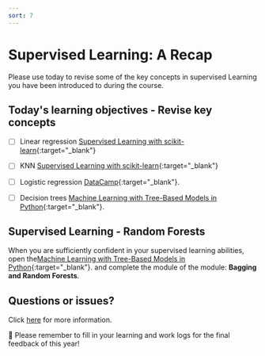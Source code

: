 ```yaml
---
sort: 7
---
```


# Supervised Learning: A Recap

Please use today to revise some of the key concepts in supervised Learning
you have been introduced to during the course.

## Today's learning objectives - Revise key concepts

- [ ] Linear regression [Supervised Learning with scikit-learn](https://app.datacamp.com/learn/courses/supervised-learning-with-scikit-learn){:target="_blank"}
- [ ] KNN [Supervised Learning with scikit-learn](https://app.datacamp.com/learn/courses/supervised-learning-with-scikit-learn){:target="_blank"}
- [ ] Logistic regression [DataCamp](https://www.datacamp.com/tutorial/understanding-logistic-regression-python){:target="_blank"}.
- [ ] Decision trees [Machine Learning with Tree-Based Models in Python](https://app.datacamp.com/learn/courses/machine-learning-with-tree-based-models-in-python){:target="_blank"}.


## Supervised Learning - Random Forests

When you are sufficiently confident in your supervised learning abilities,
open the[Machine Learning with Tree-Based Models in Python](https://app.datacamp.com/learn/courses/machine-learning-with-tree-based-models-in-python){:target="_blank"}. and complete the module of the module: **Bagging and Random Forests**.

## Questions or issues?

Click [here](https://www.youtube.com/watch?v=E8gmARGvPlI) for more information.

:bell: Please remember to fill in your learning and work logs for the final feedback of this year!
